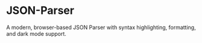 # JSON-Parser
A modern, browser-based JSON Parser with syntax highlighting, formatting, and dark mode support.
